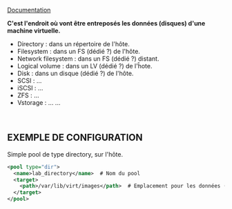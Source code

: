 [Documentation](https://libvirt.org/storage.html)<br />

**C'est l'endroit où vont être entreposés les données (disques) d'une machine virtuelle.**
- Directory : dans un répertoire de l'hôte.
- Filesystem : dans un FS (dédié ?) de l'hôte.
- Network filesystem : dans un FS (dédié ?) distant.
- Logical volume : dans un LV (dédié ?) de l'ĥote.
- Disk : dans un disque (dédié ?) de l'hôte.
- SCSI : ...
- iSCSI : ...
- ZFS : ...
- Vstorage : ...
...
<br />

## EXEMPLE DE CONFIGURATION
Simple pool de type directory, sur l'hôte.

```xml
<pool type="dir">
  <name>lab_directory</name>  # Nom du pool
  <target>
    <path>/var/lib/virt/images</path>  # Emplacement pour les données (ici celui par défaut)
  </target>
</pool>
```
<br />
